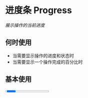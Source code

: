 # 进度条 Progress

<GlobalElement />

_展示操作的当前进度_

## 何时使用

- 当需要显示操作的进度和状态时
- 当需要显示一个操作完成的百分比时

<script setup lang="ts">
import { ref } from 'vue'
import { MinusOutlined, PlusOutlined } from '@ant-design/icons-vue'
import type { ProgressProps } from 'vue-amazing-ui'
const percent = ref(80)
const lineCapOptions = [
  {
    label: 'round',
    value: 'round'
  },
  {
    label: 'butt',
    value: 'butt'
  }
]
const lineCap = ref<ProgressProps['lineCap']>('butt')
const primaryColor = ref('#ff6900')
const successColor = ref('#18a058')
const themeStyle = {
  '--progress-primary-color': primaryColor.value,
  '--progress-success-color': successColor.value
}
function onIncrease(scale: number) {
  const res = percent.value + scale
  if (res > 100) {
    percent.value = 100
  } else {
    percent.value = res
  }
}
function onDecline(scale: number) {
  const res = percent.value - scale
  if (res < 0) {
    percent.value = 0
  } else {
    percent.value = res
  }
}
</script>

## 基本使用

<Progress :percent="percent" />

::: details Show Code

```vue
<script setup lang="ts">
import { ref } from 'vue'
const percent = ref(80)
</script>
<template>
  <Progress :percent="percent" />
</template>
```

:::

## 进度圈

<Space align="center">
  <Progress type="circle" :percent="percent" />
  <Button @click="onDecline(5)" size="large" :icon="MinusOutlined">Decline</Button>
  <Button @click="onIncrease(5)" size="large" :icon="PlusOutlined">Increase</Button>
</Space>

::: details Show Code

```vue
<script setup lang="ts">
import { ref } from 'vue'
import { MinusOutlined, PlusOutlined } from '@ant-design/icons-vue'
const percent = ref(80)
function onIncrease(scale: number) {
  const res = percent.value + scale
  if (res > 100) {
    percent.value = 100
  } else {
    percent.value = res
  }
}
function onDecline(scale: number) {
  const res = percent.value - scale
  if (res < 0) {
    percent.value = 0
  } else {
    percent.value = res
  }
}
</script>
<template>
  <Space align="center">
    <Progress type="circle" :percent="percent" />
    <Button @click="onDecline(5)" size="large" :icon="MinusOutlined">Decline</Button>
    <Button @click="onIncrease(5)" size="large" :icon="PlusOutlined">Increase</Button>
  </Space>
</template>
```

:::

## 完成进度条

<Flex vertical>
  <Progress :percent="100" />
  <Progress type="circle" :percent="100" />
</Flex>

::: details Show Code

```vue
<template>
  <Flex vertical>
    <Progress :percent="100" />
    <Progress type="circle" :percent="100" />
  </Flex>
</template>
```

:::

## 渐变进度条

_`strokeColor`: `{ '0%': '#108ee9', '100%': '#87d068', direction: 'right' }` 或 `{ from: '#108ee9', to: '#87d068', direction: 'right' }`_

<br/>

<Flex vertical>
  <Progress
    :line-color="{
      '0%': '#108ee9',
      '100%': '#87d068'
    }"
    :percent="percent"
  />
  <Space align="center">
    <Progress
      type="circle"
      :line-color="{
        '0%': '#108ee9',
        '100%': '#87d068'
      }"
      :percent="percent"
    />
    <Button @click="onDecline(5)" size="large" :icon="MinusOutlined">Decline</Button>
    <Button @click="onIncrease(5)" size="large" :icon="PlusOutlined">Increase</Button>
  </Space>
</Flex>

::: details Show Code

```vue
<script setup lang="ts">
import { ref } from 'vue'
import { MinusOutlined, PlusOutlined } from '@ant-design/icons-vue'
const percent = ref(80)
function onIncrease(scale: number) {
  const res = percent.value + scale
  if (res > 100) {
    percent.value = 100
  } else {
    percent.value = res
  }
}
function onDecline(scale: number) {
  const res = percent.value - scale
  if (res < 0) {
    percent.value = 0
  } else {
    percent.value = res
  }
}
</script>
<template>
  <Flex vertical>
    <Progress
      :line-color="{
        '0%': '#108ee9',
        '100%': '#87d068'
      }"
      :percent="percent"
    />
    <Space align="center">
      <Progress
        type="circle"
        :line-color="{
          '0%': '#108ee9',
          '100%': '#87d068'
        }"
        :percent="percent"
      />
      <Button @click="onDecline(5)" size="large" :icon="MinusOutlined">Decline</Button>
      <Button @click="onIncrease(5)" size="large" :icon="PlusOutlined">Increase</Button>
    </Space>
  </Flex>
</template>
```

:::

## 自定义样式

<Flex vertical>
  <Progress
    style="--progress-success-color: #ff6900"
    :line-size="24"
    :line-color="{
      '0%': '#108ee9',
      '100%': '#87d068',
      direction: 'left'
    }"
    :info-size="24"
    :percent="percent"
  />
  <Space align="center">
    <Progress
      style="--progress-success-color: #ff6900"
      type="circle"
      :width="180"
      :line-size="14"
      :line-color="{
        '0%': '#108ee9',
        '100%': '#87d068',
        direction: 'left'
      }"
      :info-size="28"
      :percent="percent"
    />
    <Button @click="onDecline(5)" size="large" :icon="MinusOutlined">Decline</Button>
    <Button @click="onIncrease(5)" size="large" :icon="PlusOutlined">Increase</Button>
  </Space>
</Flex>

::: details Show Code

```vue
<script setup lang="ts">
import { ref } from 'vue'
import { MinusOutlined, PlusOutlined } from '@ant-design/icons-vue'
const percent = ref(80)
function onIncrease(scale: number) {
  const res = percent.value + scale
  if (res > 100) {
    percent.value = 100
  } else {
    percent.value = res
  }
}
function onDecline(scale: number) {
  const res = percent.value - scale
  if (res < 0) {
    percent.value = 0
  } else {
    percent.value = res
  }
}
</script>
<template>
  <Flex vertical>
    <Progress
      style="--progress-success-color: #ff6900"
      :line-size="24"
      :line-color="{
        '0%': '#108ee9',
        '100%': '#87d068',
        direction: 'left'
      }"
      :info-size="24"
      :percent="percent"
    />
    <Space align="center">
      <Progress
        style="--progress-success-color: #ff6900"
        type="circle"
        :width="180"
        :line-size="14"
        :line-color="{
          '0%': '#108ee9',
          '100%': '#87d068',
          direction: 'left'
        }"
        :info-size="28"
        :percent="percent"
      />
      <Button @click="onDecline(5)" size="large" :icon="MinusOutlined">Decline</Button>
      <Button @click="onIncrease(5)" size="large" :icon="PlusOutlined">Increase</Button>
    </Space>
  </Flex>
</template>
```

:::

## 自定义边缘形状

<Flex vertical>
  <Radio :options="lineCapOptions" v-model:value="lineCap" button button-style="solid" />
  <Progress
    :line-size="20"
    :line-color="{
      '0%': 'white',
      '100%': 'pink'
    }"
    :line-cap="lineCap"
    :info-size="20"
    :percent="percent"
  />
  <Space align="center">
    <Progress
      type="circle"
      :width="160"
      :line-size="12"
      :line-color="{
        '0%': '#e3f2fd',
        '100%': '#2080f0'
      }"
      :line-cap="lineCap"
      :info-size="24"
      :percent="percent"
    />
    <Button @click="onDecline(5)" size="large" :icon="MinusOutlined">Decline</Button>
    <Button @click="onIncrease(5)" size="large" :icon="PlusOutlined">Increase</Button>
  </Space>
</Flex>

::: details Show Code

```vue
<script setup lang="ts">
import { ref } from 'vue'
import { MinusOutlined, PlusOutlined } from '@ant-design/icons-vue'
import type { ProgressProps } from 'vue-amazing-ui'
const percent = ref(80)
const lineCapOptions = [
  {
    label: 'round',
    value: 'round'
  },
  {
    label: 'butt',
    value: 'butt'
  }
]
const lineCap = ref<ProgressProps['lineCap']>('butt')
function onIncrease(scale: number) {
  const res = percent.value + scale
  if (res > 100) {
    percent.value = 100
  } else {
    percent.value = res
  }
}
function onDecline(scale: number) {
  const res = percent.value - scale
  if (res < 0) {
    percent.value = 0
  } else {
    percent.value = res
  }
}
</script>
<template>
  <Flex vertical>
    <Radio :options="lineCapOptions" v-model:value="lineCap" button button-style="solid" />
    <Progress
      :line-size="20"
      :line-color="{
        '0%': 'white',
        '100%': 'pink'
      }"
      :line-cap="lineCap"
      :info-size="20"
      :percent="percent"
    />
    <Space align="center">
      <Progress
        type="circle"
        :width="160"
        :line-size="12"
        :line-color="{
          '0%': '#e3f2fd',
          '100%': '#2080f0'
        }"
        :line-cap="lineCap"
        :info-size="24"
        :percent="percent"
      />
      <Button @click="onDecline(5)" size="large" :icon="MinusOutlined">Decline</Button>
      <Button @click="onIncrease(5)" size="large" :icon="PlusOutlined">Increase</Button>
    </Space>
  </Flex>
</template>
```

:::

## 自定义文字

<Flex vertical>
  <Progress
    :line-size="20"
    :info-size="20"
    :percent="percent"
    :format="(percent: number) => `$${percent}`"
    success="Done"
  />
  <Progress style="--success-color: #d48806" :line-size="20" :info-size="20" :percent="percent">
    <template #format="{ percent }">
      <span style="color: #d4380d">{{ percent }}%</span>
    </template>
    <template #success>
      <span style="color: #d48806">Bingo</span>
    </template>
  </Progress>
  <Space align="center">
    <Progress
      type="circle"
      :width="160"
      :line-size="12"
      :info-size="24"
      :percent="percent"
      :format="(percent: number) => `${percent} Days`"
      success="Done"
    />
    <Progress style="--success-color: #d48806" type="circle" :width="160" :line-size="12" :info-size="24" :percent="percent">
      <template #format="{ percent }">
        <span style="color: #d4380d">{{ percent }}%</span>
      </template>
      <template #success>
        <span style="color: #d48806">Bingo</span>
      </template>
    </Progress>
    <Button @click="onDecline(5)" size="large" :icon="MinusOutlined">Decline</Button>
    <Button @click="onIncrease(5)" size="large" :icon="PlusOutlined">Increase</Button>
  </Space>
</Flex>

::: details Show Code

```vue
<script setup lang="ts">
import { ref } from 'vue'
import { MinusOutlined, PlusOutlined } from '@ant-design/icons-vue'
const percent = ref(80)
function onIncrease(scale: number) {
  const res = percent.value + scale
  if (res > 100) {
    percent.value = 100
  } else {
    percent.value = res
  }
}
function onDecline(scale: number) {
  const res = percent.value - scale
  if (res < 0) {
    percent.value = 0
  } else {
    percent.value = res
  }
}
</script>
<template>
  <Flex vertical>
    <Progress
      :line-size="20"
      :info-size="20"
      :percent="percent"
      :format="(percent: number) => `$${percent}`"
      success="Done"
    />
    <Progress style="--success-color: #d48806" :line-size="20" :info-size="20" :percent="percent">
      <template #format="{ percent }">
        <span style="color: #d4380d">{{ percent }}%</span>
      </template>
      <template #success>
        <span style="color: #d48806">Bingo</span>
      </template>
    </Progress>
    <Space align="center">
      <Progress
        type="circle"
        :width="160"
        :line-size="12"
        :info-size="24"
        :percent="percent"
        :format="(percent: number) => `${percent} Days`"
        success="Done"
      />
      <Progress
        style="--success-color: #d48806"
        type="circle"
        :width="160"
        :line-size="12"
        :info-size="24"
        :percent="percent"
      >
        <template #format="{ percent }">
          <span style="color: #d4380d">{{ percent }}%</span>
        </template>
        <template #success>
          <span style="color: #d48806">Bingo</span>
        </template>
      </Progress>
      <Button @click="onDecline(5)" size="large" :icon="MinusOutlined">Decline</Button>
      <Button @click="onIncrease(5)" size="large" :icon="PlusOutlined">Increase</Button>
    </Space>
  </Flex>
</template>
```

:::

## APIs

### Progress

| 参数 | 说明 | 类型 | 默认值 |
| :-- | :-- | :-- | :-- |
| width | 进度条宽度，单位 `px`；`type: 'line'` 时，为进度条宽度，默认值 `'100%'`；`type: 'circle'` 时，为进度圈宽高，默认值 `120` | string &#124; number | undefined |
| percent | 当前进度百分比 | number | 0 |
| lineSize | 进度条的尺寸，单位 `px`；`type: 'line'` 时，为进度条线高，默认值 `8`；`type: 'circle'` 时，单位是进度圈画布宽度的百分比，默认值 `6` | number | undefined |
| lineColor | 进度条的色彩，传入 `string` 时为纯色，传入 `Gradient` 时为渐变；进度圈时 `direction: 'left'` 为逆时针，`direction: 'right'` 为顺时针 | string &#124; [Gradient](#gradient-type) | undefined |
| lineCap | 进度条边缘的形状 | 'round' &#124; 'butt' | 'round' |
| showInfo | 是否显示进度数值或状态图标 | boolean | true |
| infoSize | 进度数值或状态图标的尺寸，单位 `px`；`type: 'line'` 时，默认值 `14`；`type: 'circle'` 时，默认值 `24` | number | undefined |
| success | 进度完成时的信息 | string &#124; slot | undefined |
| format | 内容的模板函数 | (percent: number) => (string &#124; number) &#124; slot | (percent: number) => percent + '%' |
| type | 进度条类型 | 'line' &#124; 'circle' | 'line' |

### Gradient Type

| 名称       | 说明     | 类型                  | 默认值    |
| :--------- | :------- | :-------------------- | :-------- |
| '0%'?      | 起始值   | string                | undefined |
| '100%'?    | 终点值   | string                | undefined |
| from?      | 起始值   | string                | undefined |
| to?        | 终点值   | string                | undefined |
| direction? | 渐变方向 | 'right' &#124; 'left' | 'right'   |

## Slots

| 名称    | 说明                   | 类型                        |
| :------ | :--------------------- | :-------------------------- |
| success | 自定义进度完成时的信息 | v-slot:success              |
| format  | 自定义格式化内容       | v-slot:format="{ percent }" |
